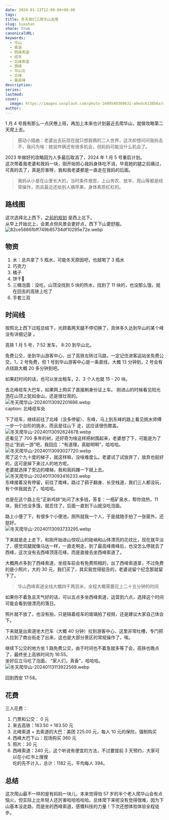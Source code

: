 ```yaml
---  
date: 2024-01-13T12:09:04+08:00  
tags:   
title: 冬天我们三爬华山去喽  
slug: huashan  
share: true  
canonicalURL:   
keywords:  
  - 华山  
  - 索道  
  - 西峰索道  
  - 缆车  
  - 北峰索道  
  - 西峰  
  - 华山北  
  - 北峰  
  - 最高峰  
description:   
series:   
lastmod:   
cover:  
  image: https://images.unsplash.com/photo-1609549389631-a9edc6138b6a?crop=entropy&cs=tinysrgb&fit=max&fm=jpg&ixid=M3wzNjAwOTd8MHwxfHNlYXJjaHw2fHxodWFzaGFufGVufDB8MHx8fDE3MDUxMjAxMjJ8MA&ixlib=rb-4.0.3&q=80&w=800  
author:   
---  
```

  
  
1 月 4 号我有那么一点厌倦上班，再加上本来也计划最近去爬华山，就做攻略第二天爬上去。  
> 感动小插曲：老婆出去玩现在就只想我俩的二人世界，这次却想问问我妈去不，我问为啥：她说咋俩还有很多机会，但妈妈可能没什么机会了。  
  
2023 年做好的攻略因为人多最后取消了，2024 年 1 月 5 号重启计划。  
这次带着我老婆和我妈一块，刚开始担心我妈身体吃不消，毕竟她的腿之前痛过，可真的去了，真是厉害呀，我和我老婆都是一直走在我妈的后面。  
> 我妈从小是在山里长大的，当时条件艰苦，上山务农、放羊、爬山等都是经常操作，而且最近还给别人摘苹果，身体素质杠杠的。  
## 路线图  
这次选择北上西下，[之前的规划](https://whimsical.com/W6EzdUTkMzpnN5P3n7XCU1) 是西上北下。  
从早上开始北上，会累点但风景会更好点，西下下山更舒服。  
![82ce5666fbff749b85734df10295e72e.webp](/images/82ce5666fbff749b85734df10295e72e.webp)  
  
  
  
## 物资  
1. 水：总共拿了 5 瓶水，可能冬天原因吧，也就喝了 3 瓶水  
2. 巧克力  
3. 橘子  
4. 饼干🍪  
5. 三桶泡面：没吃，山顶没找到 5 块的热水，找到了 11 块的，也没那么饿，就在回去的高铁上吃了  
6. 手套三双  
## 时间线  
按照北上西下过程总结下，光顾着两天腿不停切换了，具体多久达到华山的某个峰没有详细记录 。  
  
高铁 1 月 5 号，7:52 发车， 8:20 到华山北。  
  
免费公交，坐到华山游客中心，出了高铁左转过马路，一定记住进客运站坐免费公交，1，2 号免费，但 1 号到华山游客中心是一条直线，大概 13 分钟到，2 号会有点绕路大概 20 多分钟到吧。  
  
如果赶时间的话，也可以坐出租车，2、3 个人也就 15 - 20 块。  
  
去北峰缆车大巴车，如果网上购买了直接刷身份证上车。 刚进山的时候看见阳光洒在山顶上犹如金山，还是很壮观的。  
  ![冬天爬华山-20240113092201698.webp](/images/%E5%86%AC%E5%A4%A9%E7%88%AC%E5%8D%8E%E5%B1%B1-20240113092201698.webp)  
caption: 北峰缆车处  
  
下了缆车，继续前往了北峰（没多停留）、东峰，马上到东峰的路上看见挑水师傅一步一个台阶的挑水，而且是往山下 走，这应该很伤膝盖。  
![冬天爬华山-20240113092624678.webp](/images/%E5%86%AC%E5%A4%A9%E7%88%AC%E5%8D%8E%E5%B1%B1-20240113092624678.webp)  
还看见了 700 多年的树，还好奇为啥这样把树围起来，老婆想了下，可能是为了防止“到此一游”吧，我回应：“有道理，真聪明啊”，哈哈哈。  
![冬天爬华山-20240113093027720.webp](/images/%E5%86%AC%E5%A4%A9%E7%88%AC%E5%8D%8E%E5%B1%B1-20240113093027720.webp)  
爬了这个九十度的梯子，就这样嘛，没啥难度么。老婆试了试放弃了，放弃也挺好的，这可是掉下来过人的地方呢。  
老婆就选择了旁边的楼梯，我和我妈蹭一下就上去。  
![冬天爬华山-20240113093416233.webp](/images/%E5%86%AC%E5%A4%A9%E7%88%AC%E5%8D%8E%E5%B1%B1-20240113093416233.webp)  
东峰接着没有停留，前往了南峰，路过了鹞子翻身、长空栈道，我们三人都没玩，有个伴我就去了，哈哈哈。  
  
也是在这个路上在“正新鸡排”处问了水多钱，答复：一瓶矿泉水，帮你烧热，11 块，我们也没多饿，就忍住了，后面一直到下山就没吃泡面。  
  
路上小便了下，有很多个小便池，厕所就我一个人，于是就随手拍了一张窗外，还挺好。  
![冬天爬华山-20240113093733295.webp](/images/%E5%86%AC%E5%A4%A9%E7%88%AC%E5%8D%8E%E5%B1%B1-20240113093733295.webp)  
  
下来就是走上走下，和刚开始进山惊叹山的陡峭和山体漂亮的花纹比，现在就平淡了，感觉双腿就像马达一样，一直走啊走。到了最高峰南峰后，也没怎么停就去了西峰，这次没有去西峰顶莲花峰，而是直接去坐西峰索道了。  
  
大概两点多到了西峰索道，坐缆车前会有免费照相的，出了西峰索道拿，不过免费的是小照片，大的 30 元，我们买了，其实我觉得挺丑的，老婆说留个纪念那就留下了。  
  
> 华山西峰索道全线大概四千两百米，全程大概需要花上二十五分钟的时间  
  
如果你不着急且天气好的话，可以五点多坐西峰索道，运营到六点，选择这个时间可能会看到很漂亮的落日。  
  
照片就不放了，也没有拍，只是隔着缆车的玻璃拍了视频，还是建议大家自己体会下。  
  
下来就是出索道坐大巴车（大概 40 分钟）拉到游客中心，这里非常吐槽，专门把人拉到了商业街走了出来，这也是大部分景区的常规操作了，唉。  
  
继续下公交的地方坐 1 路免费公交，由于时间也不着急就多等了会，高铁也晚点了，最终坐上高铁时间为 16:55。  
坐好后立马吃了泡面， “家人们，真香”，哈哈哈。  
![冬天爬华山-20240113113922569.webp](/images/%E5%86%AC%E5%A4%A9%E7%88%AC%E5%8D%8E%E5%B1%B1-20240113113922569.webp)  
  
回到西安 17:58。  
  
## 花费  
三人花费：  
1. 门票和公交： 0 元  
2. 来去高铁：163.50 + 163.50 元  
3. 北峰索道 + 去索道的大巴：美团 225.00 元，每人 10 元的保险，强制购买  
4. 西峰大巴下山：现场购买 360 元  
5. 照片：30 元  
6. 西峰索道：240 元，这个听说有便宜的方法，不过要提前 3 天预约，大家可以在小红书上搜搜  
吃的先不计入，总计：1182 元，平均每人 394。  
## 总结  
这次爬山最不一样的是有妈妈一块儿，本来觉得怕 57 岁的半个老人爬华山会有点恼火，但实际上比年轻人还厉害哈哈哈哈哈。总体爬下来呢没有觉得很难，因为下山基本没走路，而是坐的西峰索道，感慨科技的力量！下次还想体验体验全程徒步。